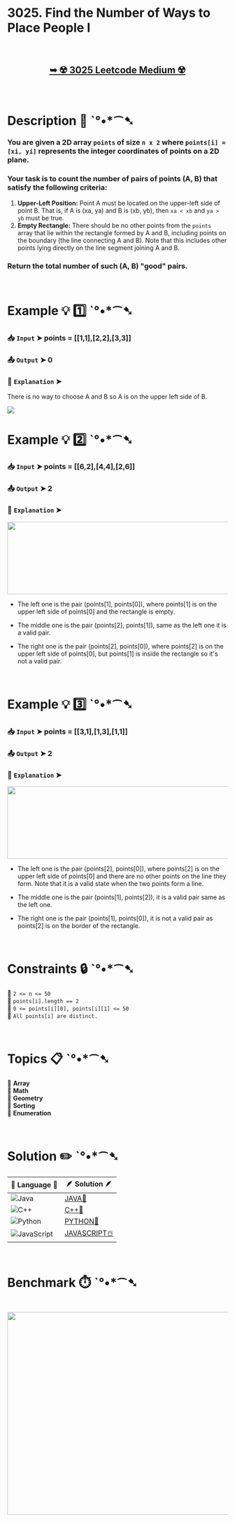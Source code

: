 # 3025. Find the Number of Ways to Place People I

</br>

<h2 align="center"> 

<a href="https://leetcode.com/problems/find-the-number-of-ways-to-place-people-i/description/?envType=daily-question&envId=2025-09-02"><strong>➥ ☢️ 3025 Leetcode Medium ☢️ </strong></a>
</h2>

</br>

# Description 📜 ˋ°•*⁀➷

### You are given a 2D array `points` of size `n x 2` where `points[i] = [xi, yi]` represents the integer coordinates of points on a 2D plane.

### Your task is to count the number of pairs of points (A, B) that satisfy the following criteria:

1. **Upper-Left Position:** Point A must be located on the upper-left side of point B. That is, if A is (xa, ya) and B is (xb, yb), then `xa < xb` and `ya > yb` must be true.
2. **Empty Rectangle:** There should be no other points from the `points` array that lie within the rectangle formed by A and B, including points on the boundary (the line connecting A and B). Note that this includes other points lying directly on the line segment joining A and B.

### Return the total number of such (A, B) "good" pairs.

</br>

# Example 💡 1️⃣ ˋ°•*⁀➷

  ### 📥 `Input`  ➤ points = [[1,1],[2,2],[3,3]]

  ### 📤 `Output`  ➤ 0

  ### 🔦 `Explanation`  ➤
There is no way to choose A and B so A is on the upper left side of B.

<img src="https://github.com/user-attachments/assets/b14e9fa3-f206-4c43-bc81-672c6a3821a7" width="" height=""/>

</br>

# Example 💡 2️⃣ ˋ°•*⁀➷

  ### 📥 `Input` ➤ points = [[6,2],[4,4],[2,6]]

  ### 📤 `Output`  ➤ 2

  ### 🔦 `Explanation` ➤

<img src="https://github.com/user-attachments/assets/869cb7bd-418e-48bc-9d10-c477d73b22b7" width="600" height="165"/>

- The left one is the pair (points[1], points[0]), where points[1] is on the upper left side of points[0] and the rectangle is empty.

- The middle one is the pair (points[2], points[1]), same as the left one it is a valid pair.

- The right one is the pair (points[2], points[0]), where points[2] is on the upper left side of points[0], but points[1] is inside the rectangle so it's not a valid pair.

</br>

# Example 💡 3️⃣ ˋ°•*⁀➷

  ### 📥 `Input` ➤ points = [[3,1],[1,3],[1,1]]

  ### 📤 `Output`  ➤ 2

  ### 🔦 `Explanation` ➤

<img src="https://github.com/user-attachments/assets/3c0ccf6b-22bb-4725-b095-4df5b697c60f" width="600" height="165"/>

- The left one is the pair (points[2], points[0]), where points[2] is on the upper left side of points[0] and there are no other points on the line they form. Note that it is a valid state when the two points form a line.

- The middle one is the pair (points[1], points[2]), it is a valid pair same as the left one.

- The right one is the pair (points[1], points[0]), it is not a valid pair as points[2] is on the border of the rectangle.

</br>

# Constraints 🔒 ˋ°•*⁀➷

🔹 `2 <= n <= 50` </br>
🔹 `points[i].length == 2` </br>
🔹 `0 <= points[i][0], points[i][1] <= 50` </br>
🔹 `All points[i] are distinct.` </br>

</br>

# Topics 📋 ˋ°•*⁀➷

🔸 **Array**  </br>
🔸 **Math**  </br>
🔸 **Geometry**  </br>
🔸 **Sorting**  </br>
🔸 **Enumeration**  </br>

</br>

# Solution ✏️ ˋ°•*⁀➷

| 📒 Language 📒  | 🪶 Solution 🪶 |
| ------------- | ------------- |
|  ![Java](https://img.shields.io/badge/java-%23ED8B00.svg?style=for-the-badge&logo=openjdk&logoColor=white)  | [JAVA🍁](https://github.com/Prakhar-002/LEETCODE/blob/main/%F0%9F%8D%84%20Daily%20Challenge%202025%20%F0%9F%8D%B3/%F0%9F%94%AC%20Examine%20Thoroughly%20%F0%9F%A7%AC/09%20Sep%20%F0%9F%8E%83/02%20-%2009%20-%202025%20---%203025.%20Find%20the%20Number%20of%20Ways%20to%20Place%20People%20I%20%E2%98%83%EF%B8%8F%20%F0%9F%8D%81%20%F0%9F%8D%B0%20%F0%9F%8E%B2/%F0%9F%8D%81JAVA%20-%203025.%20Find%20the%20Number%20of%20Ways%20to%20Place%20People%20I.java) |
|  ![C++](https://img.shields.io/badge/c++-%2300599C.svg?style=for-the-badge&logo=c%2B%2B&logoColor=white)  | [C++🎲](https://github.com/Prakhar-002/LEETCODE/blob/main/%F0%9F%8D%84%20Daily%20Challenge%202025%20%F0%9F%8D%B3/%F0%9F%94%AC%20Examine%20Thoroughly%20%F0%9F%A7%AC/09%20Sep%20%F0%9F%8E%83/02%20-%2009%20-%202025%20---%203025.%20Find%20the%20Number%20of%20Ways%20to%20Place%20People%20I%20%E2%98%83%EF%B8%8F%20%F0%9F%8D%81%20%F0%9F%8D%B0%20%F0%9F%8E%B2/%F0%9F%8E%B2CPP%20-%203025.%20Find%20the%20Number%20of%20Ways%20to%20Place%20People%20I.cpp)  |
|  ![Python](https://img.shields.io/badge/python-3670A0?style=for-the-badge&logo=python&logoColor=ffdd54)    | [PYTHON🍰](https://github.com/Prakhar-002/LEETCODE/blob/main/%F0%9F%8D%84%20Daily%20Challenge%202025%20%F0%9F%8D%B3/%F0%9F%94%AC%20Examine%20Thoroughly%20%F0%9F%A7%AC/09%20Sep%20%F0%9F%8E%83/02%20-%2009%20-%202025%20---%203025.%20Find%20the%20Number%20of%20Ways%20to%20Place%20People%20I%20%E2%98%83%EF%B8%8F%20%F0%9F%8D%81%20%F0%9F%8D%B0%20%F0%9F%8E%B2/%F0%9F%8D%B0PYTHON%20-%203025.%20Find%20the%20Number%20of%20Ways%20to%20Place%20People%20I.py) |
| ![JavaScript](https://img.shields.io/badge/javascript-%23323330.svg?style=for-the-badge&logo=javascript&logoColor=%23F7DF1E)   | [JAVASCRIPT☃️](https://github.com/Prakhar-002/LEETCODE/blob/main/%F0%9F%8D%84%20Daily%20Challenge%202025%20%F0%9F%8D%B3/%F0%9F%94%AC%20Examine%20Thoroughly%20%F0%9F%A7%AC/09%20Sep%20%F0%9F%8E%83/02%20-%2009%20-%202025%20---%203025.%20Find%20the%20Number%20of%20Ways%20to%20Place%20People%20I%20%E2%98%83%EF%B8%8F%20%F0%9F%8D%81%20%F0%9F%8D%B0%20%F0%9F%8E%B2/%E2%98%83%EF%B8%8FJAVASCRIPT%20-%203025.%20Find%20the%20Number%20of%20Ways%20to%20Place%20People%20I.js) |

</br>

# Benchmark ⏱️ ˋ°•*⁀➷

<h1  align="center" >

<img src ="https://github.com/user-attachments/assets/8d226fe1-5f1d-46b3-ab95-ad99aa8c95db" width = "700px" height="462px" />

</h1>
